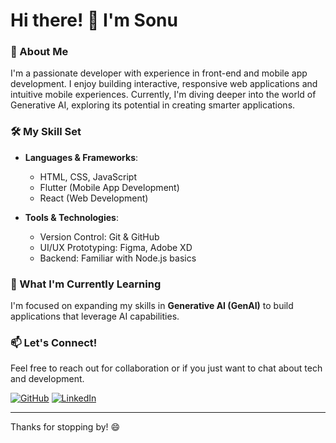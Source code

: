 # Hi there! 👋 I'm Sonu

### 🚀 About Me
I'm a passionate developer with experience in front-end and mobile app development. I enjoy building interactive, responsive web applications and intuitive mobile experiences. Currently, I'm diving deeper into the world of Generative AI, exploring its potential in creating smarter applications.

### 🛠️ My Skill Set
- **Languages & Frameworks**: 
  - HTML, CSS, JavaScript
  - Flutter (Mobile App Development)
  - React (Web Development)

- **Tools & Technologies**: 
  - Version Control: Git & GitHub
  - UI/UX Prototyping: Figma, Adobe XD
  - Backend: Familiar with Node.js basics

### 🌱 What I'm Currently Learning
I'm focused on expanding my skills in **Generative AI (GenAI)** to build applications that leverage AI capabilities.

### 📫 Let's Connect!
Feel free to reach out for collaboration or if you just want to chat about tech and development. 

[![GitHub](https://img.shields.io/badge/-GitHub-181717?style=flat-square&logo=github&logoColor=white)](https://github.com/sonu-munda)
[![LinkedIn](https://img.shields.io/badge/-LinkedIn-0077B5?style=flat-square&logo=linkedin&logoColor=white)](www.linkedin.com/in/sonu-munda)

---
Thanks for stopping by! 😄
